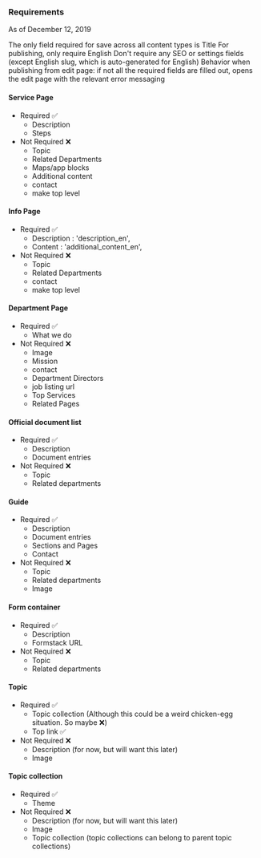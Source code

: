 ### Requirements
As of December 12, 2019

The only field required for save across all content types is Title
For publishing, only require English
Don't require any SEO or settings fields (except English slug, which is auto-generated for English)
Behavior when publishing from edit page: if not all the required fields are filled out, opens the edit page with the relevant error messaging

#### Service Page

- Required ✅
    - Description
    - Steps
- Not Required ❌
    - Topic
    - Related Departments
    - Maps/app blocks
    - Additional content
    - contact
    - make top level
    
#### Info Page

- Required ✅
    - Description : 'description_en',
    - Content : 'additional_content_en',
- Not Required ❌
    - Topic
    - Related Departments
    - contact
    - make top level
    
#### Department Page

- Required ✅
    - What we do
- Not Required ❌
    - Image
    - Mission
    - contact
    - Department Directors
    - job listing url
    - Top Services
    - Related Pages
    
#### Official document list
- Required ✅
    - Description
    - Document entries
- Not Required ❌
    - Topic
    - Related departments

#### Guide
- Required ✅
    - Description
    - Document entries
    - Sections and Pages
    - Contact
- Not Required ❌
    - Topic
    - Related departments
    - Image
    
#### Form container
- Required ✅
    - Description
    - Formstack URL
- Not Required ❌
    - Topic
    - Related departments
    
#### Topic
- Required ✅
    - Topic collection (Although this could be a weird chicken-egg situation. So maybe ❌)
    - Top link	✅
- Not Required ❌
    - Description (for now, but will want this later)
    - Image

#### Topic collection
- Required ✅
    - Theme
- Not Required ❌
    - Description (for now, but will want this later)
    - Image
    - Topic collection (topic collections can belong to parent topic collections)

